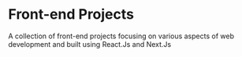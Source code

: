 # Front-end Projects

A collection of front-end projects focusing on various aspects of web development and built using React.Js and Next.Js
